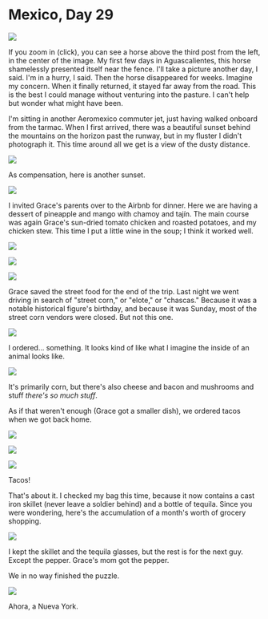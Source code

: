 Mexico, Day 29
==============

![](mexico_49_small.jpg) <!-- horse -->

If you zoom in (click), you can see a horse above the third post from the left,
in the center of the image.  My first few days in Aguascalientes, this horse
shamelessly presented itself near the fence.  I'll take a picture another day,
I said.  I'm in a hurry, I said.  Then the horse disappeared for weeks.
Imagine my concern.  When it finally returned, it stayed far away from the
road.  This is the best I could manage without venturing into the pasture.  I
can't help but wonder what might have been.

I'm sitting in another Aeromexico commuter jet, just having walked onboard
from the tarmac.  When I first arrived, there was a beautiful sunset behind the
mountains on the horizon past the runway, but in my fluster I didn't photograph
it.  This time around all we get is a view of the dusty distance.

![](mexico_50_small.jpg) <!-- tarmac -->

As compensation, here is another sunset.

![](mexico_52_small.jpg) <!-- sunset car -->

I invited Grace's parents over to the Airbnb for dinner.  Here we are having a
dessert of pineapple and mango with chamoy and tajín.  The main course was
again Grace's sun-dried tomato chicken and roasted potatoes, and my chicken
stew.  This time I put a little wine in the soup; I think it worked well.

![](mexico_53_small.jpg) <!-- Penillas -->

![](mexico_54_small.jpg) <!-- chicken and potatoes -->

![](mexico_55_small.jpg) <!-- soup -->

Grace saved the street food for the end of the trip.  Last night we went
driving in search of "street corn," or "elote," or "chascas."  Because it was a
notable historical figure's birthday, and because it was Sunday, most of the
street corn vendors were closed.  But not this one.

![](mexico_56_small.jpg) <!-- chascas stand -->

I ordered... something.  It looks kind of like what I imagine the inside of an
animal looks like.

![](mexico_57_small.jpg) <!-- chascas food -->

It's primarily corn, but there's also cheese and bacon and mushrooms and stuff
_there's so much stuff_.

As if that weren't enough (Grace got a smaller dish), we ordered tacos when we
got back home.

![](mexico_58_small.jpg) <!-- tacos 1/3 -->

![](mexico_59_small.jpg) <!-- tacos 2/3 -->

![](mexico_60_small.jpg) <!-- tacos 3/3 -->

Tacos!

That's about it.  I checked my bag this time, because it now contains a cast
iron skillet (never leave a soldier behind) and a bottle of tequila.  Since you
were wondering, here's the accumulation of a month's worth of grocery
shopping.

![](mexico_61_small.jpg) <!-- kitchen stuff -->

I kept the skillet and the tequila glasses, but the rest is for the next guy.
Except the pepper.  Grace's mom got the pepper.

We in no way finished the puzzle.

![](mexico_62_small.jpg) <!-- puzzle -->

Ahora, a Nueva York.
